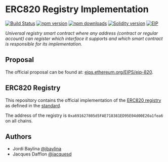 # ERC820 Registry Implementation
[![Build Status](https://travis-ci.org/jbaylina/ERC820.svg?branch=master)](https://travis-ci.org/jbaylina/ERC820)
[![npm version](https://img.shields.io/npm/v/erc820.svg?style=flat-square&maxAge=3600)](https://www.npmjs.com/package/erc820)
[![npm downloads](https://img.shields.io/npm/dt/erc820.svg?style=flat-square&maxAge=3600)](https://www.npmjs.com/package/erc820)
[![Solidity version](https://img.shields.io/badge/Solidity-v0.4.24-ff69b4.svg?style=flat-square&maxAge=3600)](https://solidity.readthedocs.io/en/v0.4.24/installing-solidity.html)
[![EIP](https://img.shields.io/badge/EIP-820-lightgrey.svg?style=flat-square&maxAge=3600)](https://eips.ethereum.org/EIPS/eip-820)

*Universal registry smart contract where any address (contract or regular account) can register which interface it supports and which smart contract is responsible for its implementation.*

## Proposal
The official proposal can be found at: [eips.ethereum.org/EIPS/eip-820][ERC820].

## ERC820 Registry

This repository contains the official implementation of the [ERC820 registry] as defined in the [standard][ERC820].

The address of the registry is `0xa691627805d5FAE718381ED95E04d00E20a1fea6` on all chains.

## Authors
 - Jordi Baylina [@jbaylina](https://github.com/jbaylina)
 - Jacques Dafflon [@jacquesd](https://github.com/jacquesd)


[ERC820]: https://eips.ethereum.org/EIPS/eip-820
[ERC820 registry]: https://github.com/jbaylina/eip820/blob/master/contracts/ERC820Registry.sol
